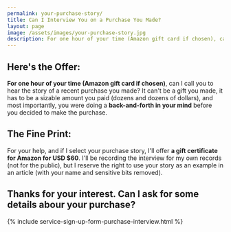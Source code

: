 ```yaml
---
permalink: your-purchase-story/
title: Can I Interview You on a Purchase You Made?
layout: page
image: /assets/images/your-purchase-story.jpg
description: For one hour of your time (Amazon gift card if chosen), can I interview you on a purchase you made?
---
```


## Here's the Offer:

**For one hour of your time (Amazon gift card if chosen)**, can I call you to hear the story of a recent purchase you made? It can't be a gift you made, it has to be a sizable amount you paid (dozens and dozens of dollars), and most importantly, you were doing a **back-and-forth in your mind** before you decided to make the purchase.

## The Fine Print:

For your help, and if I select your purchase story, I'll offer **a gift certificate for Amazon for USD $60**. I'll be recording the interview for my own records (not for the public), but I reserve the right to use your story as an example in an article (with your name and sensitive bits removed).

## Thanks for your interest. Can I ask for some details abour your purchase?

{% include service-sign-up-form-purchase-interview.html %}
